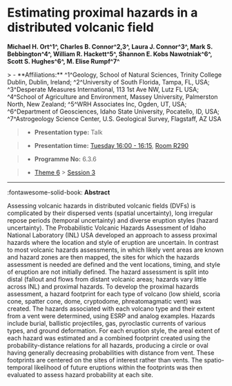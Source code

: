 # Estimating proximal hazards in a distributed volcanic field

**Michael H. Ort^1^, Charles B. Connor^2,3^, Laura J. Connor^3^, Mark S. Bebbington^4^, William R. Hackett^5^, Shannon E. Kobs Nawotniak^6^, Scott S. Hughes^6^, M. Elise Rumpf^7^**

<!-- more -->> - **Affiliations:** ^1^Geology, School of Natural Sciences, Trinity College Dublin, Dublin, Ireland; ^2^University of South Florida, Tampa, FL, USA; ^3^Desperate Measures International, 113 1st Ave NW, Lutz FL USA; ^4^School of Agriculture and Environment, Massey University, Palmerston North, New Zealand; ^5^WRH Associates Inc, Ogden, UT, USA; ^6^Department of Geosciences, Idaho State University, Pocatello, ID, USA; ^7^Astrogeology Science Center, U.S. Geological Survey, Flagstaff, AZ USA 

> - **Presentation type:** Talk

> - **Presentation time:** [Tuesday 16:00 - 16:15](../sessions_comparison.md#__tabbed_2_4), [Room R290](../maps_venue.md#__tabbed_1_1)

> - **Programme No:** 6.3.6

> - [Theme 6](../theme6.md) > [Session 3](../sessions/session-6-3.md)

--- 

:fontawesome-solid-book: **Abstract**

Assessing volcanic hazards in distributed volcanic fields (DVFs) is complicated by their dispersed vents (spatial uncertainty), long irregular repose periods (temporal uncertainty) and diverse eruption styles (hazard uncertainty). The Probabilistic Volcanic Hazards Assessment of Idaho National Laboratory (INL) USA developed an approach to assess proximal hazards where the location and style of eruption are uncertain. In contrast to most volcanic hazards assessments, in which likely vent areas are known and hazard zones are then mapped, the sites for which the hazards assessment is needed are defined and the vent locations, timing, and style of eruption are not initially defined. The hazard assessment is split into distal (fallout and flows from distant volcanic areas; hazards vary little across INL) and proximal hazards. To develop the proximal hazards assessment, a hazard footprint for each type of volcano (low shield, scoria cone, spatter cone, dome, cryptodome, phreatomagmatic vent) was created. The hazards associated with each volcano type and their extent from a vent were determined, using ESRP and analog examples. Hazards include burial, ballistic projectiles, gas, pyroclastic currents of various types, and ground deformation. For each eruption style, the areal extent of each hazard was estimated and a combined footprint created using the probability-distance relations for all hazards, producing a circle or oval having generally decreasing probabilities with distance from vent. These footprints are centered on the sites of interest rather than vents. The spatio-temporal likelihood of future eruptions within the footprints was then evaluated to assess hazard probability at each site.

